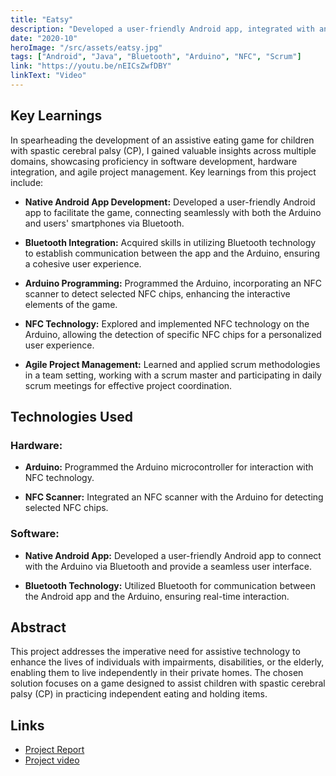 ```yaml
---
title: "Eatsy"
description: "Developed a user-friendly Android app, integrated with an Arduino using Bluetooth and NFC technology, to aid children with spastic cerebral palsy in practicing independent eating and holding items, embracing an agile methodology for effective project management."
date: "2020-10"
heroImage: "/src/assets/eatsy.jpg"
tags: ["Android", "Java", "Bluetooth", "Arduino", "NFC", "Scrum"]
link: "https://youtu.be/nEICsZwfDBY"
linkText: "Video"
---
```


## Key Learnings

In spearheading the development of an assistive eating game for children with spastic cerebral palsy (CP), I gained valuable insights across multiple domains, showcasing proficiency in software development, hardware integration, and agile project management. Key learnings from this project include:

- **Native Android App Development:** Developed a user-friendly Android app to facilitate the game, connecting seamlessly with both the Arduino and users' smartphones via Bluetooth.

- **Bluetooth Integration:** Acquired skills in utilizing Bluetooth technology to establish communication between the app and the Arduino, ensuring a cohesive user experience.

- **Arduino Programming:** Programmed the Arduino, incorporating an NFC scanner to detect selected NFC chips, enhancing the interactive elements of the game.

- **NFC Technology:** Explored and implemented NFC technology on the Arduino, allowing the detection of specific NFC chips for a personalized user experience.

- **Agile Project Management:** Learned and applied scrum methodologies in a team setting, working with a scrum master and participating in daily scrum meetings for effective project coordination.

## Technologies Used

### Hardware:

- **Arduino:** Programmed the Arduino microcontroller for interaction with NFC technology.

- **NFC Scanner:** Integrated an NFC scanner with the Arduino for detecting selected NFC chips.

### Software:

- **Native Android App:** Developed a user-friendly Android app to connect with the Arduino via Bluetooth and provide a seamless user interface.

- **Bluetooth Technology:** Utilized Bluetooth for communication between the Android app and the Arduino, ensuring real-time interaction.

## Abstract

This project addresses the imperative need for assistive technology to enhance the lives of individuals with impairments, disabilities, or the elderly, enabling them to live independently in their private homes. The chosen solution focuses on a game designed to assist children with spastic cerebral palsy (CP) in practicing independent eating and holding items.

## Links

- [Project Report](https://paulvlas.dev/content/eatsy-report.pdf)
- [Project video](https://youtu.be/nEICsZwfDBY)
